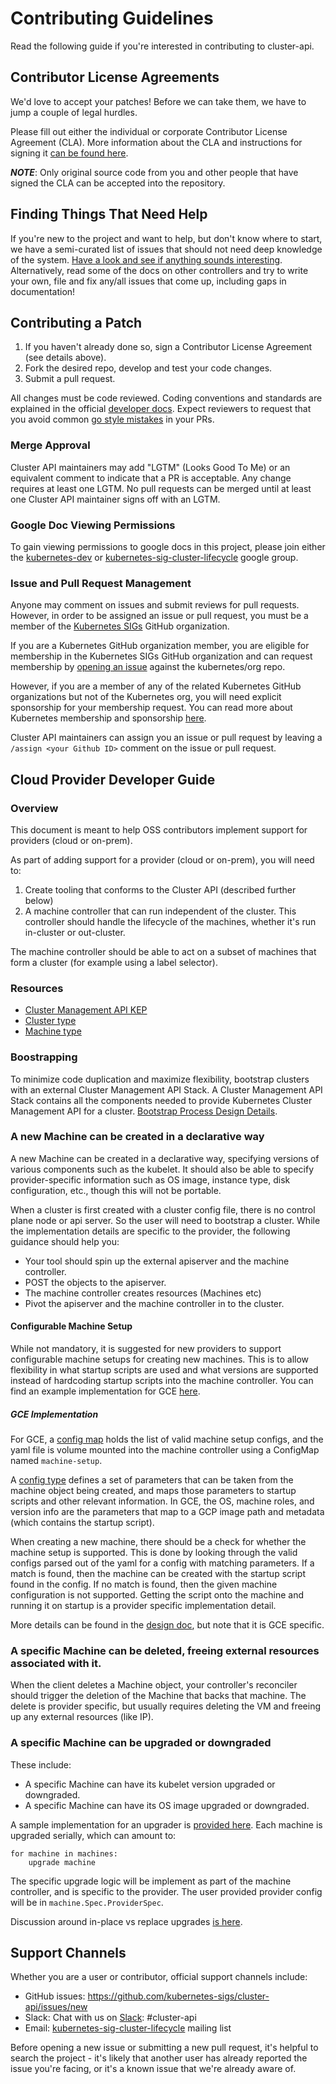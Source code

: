 # Contributing Guidelines

Read the following guide if you're interested in contributing to cluster-api.

## Contributor License Agreements

We'd love to accept your patches! Before we can take them, we have to jump a couple of legal hurdles.

Please fill out either the individual or corporate Contributor License Agreement (CLA). More information about the CLA and instructions for signing it [can be found here](https://github.com/kubernetes/community/blob/master/CLA.md).

***NOTE***: Only original source code from you and other people that have signed the CLA can be accepted into the repository.

## Finding Things That Need Help

If you're new to the project and want to help, but don't know where to start, we have a semi-curated list of issues that should not need deep knowledge of the system. [Have a look and see if anything sounds interesting](https://github.com/kubernetes-sigs/cluster-api/issues?q=is%3Aopen+is%3Aissue+label%3A%22good+first+issue%22). Alternatively, read some of the docs on other controllers and try to write your own, file and fix any/all issues that come up, including gaps in documentation!

## Contributing a Patch

1. If you haven't already done so, sign a Contributor License Agreement (see details above).
1. Fork the desired repo, develop and test your code changes.
1. Submit a pull request.

All changes must be code reviewed. Coding conventions and standards are explained in the official [developer docs](https://github.com/kubernetes/community/tree/master/contributors/devel). Expect reviewers to request that you avoid common [go style mistakes](https://github.com/golang/go/wiki/CodeReviewComments) in your PRs.

### Merge Approval

Cluster API maintainers may add "LGTM" (Looks Good To Me) or an equivalent comment to indicate that a PR is acceptable. Any change requires at least one LGTM.  No pull requests can be merged until at least one Cluster API maintainer signs off with an LGTM.

### Google Doc Viewing Permissions

To gain viewing permissions to google docs in this project, please join either the [kubernetes-dev](https://groups.google.com/forum/#!forum/kubernetes-dev) or [kubernetes-sig-cluster-lifecycle](https://groups.google.com/forum/#!forum/kubernetes-sig-cluster-lifecycle) google group.

### Issue and Pull Request Management

Anyone may comment on issues and submit reviews for pull requests. However, in
order to be assigned an issue or pull request, you must be a member of the
[Kubernetes SIGs](https://github.com/kubernetes-sigs) GitHub organization.

If you are a Kubernetes GitHub organization member, you are eligible for
membership in the Kubernetes SIGs GitHub organization and can request
membership by [opening an issue](https://github.com/kubernetes/org/issues/new?template=membership.md&title=REQUEST%3A%20New%20membership%20for%20%3Cyour-GH-handle%3E)
against the kubernetes/org repo.

However, if you are a member of any of the related Kubernetes GitHub
organizations but not of the Kubernetes org, you will need explicit sponsorship
for your membership request. You can read more about Kubernetes membership and
sponsorship [here](https://github.com/kubernetes/community/blob/master/community-membership.md).

Cluster API maintainers can assign you an issue or pull request by leaving a
`/assign <your Github ID>` comment on the issue or pull request.

## Cloud Provider Developer Guide

### Overview

This document is meant to help OSS contributors implement support for providers (cloud or on-prem).

As part of adding support for a provider (cloud or on-prem), you will need to:

1.  Create tooling that conforms to the Cluster API (described further below)
1.  A machine controller that can run independent of the cluster. This controller should handle the lifecycle of the machines, whether it's run in-cluster or out-cluster.

The machine controller should be able to act on a subset of machines that form a cluster (for example using a label selector).

### Resources

*   [Cluster Management API KEP](https://github.com/kubernetes/enhancements/blob/master/keps/sig-cluster-lifecycle/0003-cluster-api.md)
*   [Cluster type](https://github.com/kubernetes-sigs/cluster-api/blob/master/pkg/apis/deprecated/v1alpha1/cluster_types.go#L40)
*   [Machine type](https://github.com/kubernetes-sigs/cluster-api/blob/master/pkg/apis/deprecated/v1alpha1/machine_types.go#L42)

### Boostrapping

To minimize code duplication and maximize flexibility, bootstrap clusters with an external Cluster Management API Stack. A Cluster Management API Stack contains all the components needed to provide Kubernetes Cluster Management API for a cluster. [Bootstrap Process Design Details](https://docs.google.com/document/d/1CnzIXtitfbO6Y7ZxVWROGO8jr19t0vooDx-YQ7c2nbI/edit?usp=sharing).

### A new Machine can be created in a declarative way

A new Machine can be created in a declarative way, specifying versions of various components such as the kubelet.
It should also be able to specify provider-specific information such as OS image, instance type, disk configuration, etc., though this will not be portable.

When a cluster is first created with a cluster config file, there is no control plane node or api server. So the user will need to bootstrap a cluster. While the implementation details are specific to the provider, the following guidance should help you:

* Your tool should spin up the external apiserver and the machine controller.
* POST the objects to the apiserver.
* The machine controller creates resources (Machines etc)
* Pivot the apiserver and the machine controller in to the cluster.

#### Configurable Machine Setup

While not mandatory, it is suggested for new providers to support configurable machine setups for creating new machines.
This is to allow flexibility in what startup scripts are used and what versions are supported instead of hardcoding startup scripts into the machine controller.
You can find an example implementation for GCE [here](https://github.com/kubernetes-sigs/cluster-api-provider-gcp/blob/ee60efd89c4d0129a6d42b40d069c0b41d2c4987/cloud/google/machinesetup/config_types.go).

##### GCE Implementation

For GCE, a [config map](https://github.com/kubernetes-sigs/cluster-api-provider-gcp/blob/c0ac09e86b6630bd65c277120883719e514cfdf5/clusterctl/examples/google/provider-components.yaml.template#L151) holds the list of valid machine setup configs,
and the yaml file is volume mounted into the machine controller using a ConfigMap named `machine-setup`.

A [config type](https://github.com/kubernetes-sigs/cluster-api-provider-gcp/blob/ee60efd89c4d0129a6d42b40d069c0b41d2c4987/cloud/google/machinesetup/config_types.go#L70) defines a set of parameters that can be taken from the machine object being created, and maps those parameters to startup scripts and other relevant information.
In GCE, the OS, machine roles, and version info are the parameters that map to a GCP image path and metadata (which contains the startup script).

When creating a new machine, there should be a check for whether the machine setup is supported.
This is done by looking through the valid configs parsed out of the yaml for a config with matching parameters.
If a match is found, then the machine can be created with the startup script found in the config.
If no match is found, then the given machine configuration is not supported.
Getting the script onto the machine and running it on startup is a provider specific implementation detail.

More details can be found in the [design doc](https://docs.google.com/document/d/1OfykBDOXP_t6QEtiYBA-Ax7nSpqohFofyX-wOxrQrnw/edit?ts=5ae11208#heading=h.xgjl2srtytjt), but note that it is GCE specific.

### A specific Machine can be deleted, freeing external resources associated with it.

When the client deletes a Machine object, your controller's reconciler should trigger the deletion of the Machine that backs that machine. The delete is provider specific, but usually requires deleting the VM and freeing up any external resources (like IP).

### A specific Machine can be upgraded or downgraded

These include:

*   A specific Machine can have its kubelet version upgraded or downgraded.
*   A specific Machine can have its OS image upgraded or downgraded.

A sample implementation for an upgrader is [provided here](https://github.com/kubernetes-sigs/cluster-api/blob/master/tools/upgrader/util/upgrade.go). Each machine is upgraded serially, which can amount to:

```
for machine in machines:
    upgrade machine
```

The specific upgrade logic will be implement as part of the machine controller, and is specific to the provider. The user provided provider config will be in `machine.Spec.ProviderSpec`.

Discussion around in-place vs replace upgrades [is here](https://github.com/kubernetes/enhancements/blob/master/keps/sig-cluster-lifecycle/0003-cluster-api.md#in-place-vs-replace).

## Support Channels

Whether you are a user or contributor, official support channels include:

- GitHub issues: https://github.com/kubernetes-sigs/cluster-api/issues/new
- Slack: Chat with us on [Slack](http://slack.k8s.io/): #cluster-api
- Email: [kubernetes-sig-cluster-lifecycle](https://groups.google.com/forum/#!forum/kubernetes-sig-cluster-lifecycle) mailing list

Before opening a new issue or submitting a new pull request, it's helpful to search the project - it's likely that another user has already reported the issue you're facing, or it's a known issue that we're already aware of.
